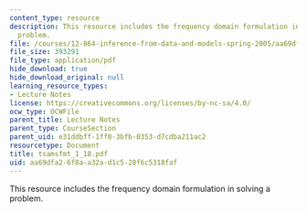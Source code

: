 ```yaml
---
content_type: resource
description: This resource includes the frequency domain formulation in solving a
  problem.
file: /courses/12-864-inference-from-data-and-models-spring-2005/aa69dfa26f8aa32ad1c528f6c5318faf_tsamsfmt_1_18.pdf
file_size: 393291
file_type: application/pdf
hide_download: true
hide_download_original: null
learning_resource_types:
- Lecture Notes
license: https://creativecommons.org/licenses/by-nc-sa/4.0/
ocw_type: OCWFile
parent_title: Lecture Notes
parent_type: CourseSection
parent_uid: e31ddbff-1ff0-3bfb-0353-d7cdba211ac2
resourcetype: Document
title: tsamsfmt_1_18.pdf
uid: aa69dfa2-6f8a-a32a-d1c5-28f6c5318faf
---
```

This resource includes the frequency domain formulation in solving a problem.